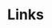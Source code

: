 ---
layout: Links
title: Links
links:
  - title: 组件库
    items:
      - sitename: Vuetify
        url: https://vuetifyjs.com/zh-Hans/
        img: /img/links/vuetify.png
        desc: Material样式的Vue UI组件
      - sitename: Oh, Vue Icons!
        url: https://oh-vue-icons.netlify.app
        img: /img/links/icon.svg
        desc: Vue 图标组件           
  
  - title: VuePress 主题
    items:
      - sitename: Gungnir
        url: https://vuepress-theme-gungnir.vercel.app/zh/docs/
        img: /img/links/gungnir.svg
        desc: ⭐⭐⭐⭐⭐
      - sitename: Hope
        url: https://vuepress-theme-hope.github.io/zh/
        img: /img/links/hope.svg
        desc: ⭐⭐⭐⭐
      - sitename: reco
        url: https://vuepress-theme-reco.recoluan.com/
        img: /img/links/reco.png
        desc: ⭐⭐⭐⭐
      - sitename: vdoing
        url: https://doc.xugaoyi.com/
        img: /img/links/vdoing.png
        desc: ⭐⭐⭐⭐
      - sitename: yur
        url: https://github.com/cnguu/vuepress-theme-yur/
        img: /img/links/yur.png
        desc: ⭐⭐⭐

  - title: 后端学习资料
    items:
      - sitename: IT Book
        url: https://github.com/XiangLinPro/IT_book
        img: /img/links/IT-book.png
        desc: 程序员必修内功，上千本各类编程书籍

      - sitename: Docker 教程
        url: https://vuepress.mirror.docker-practice.com/
        img: /img/links/docker-learning.png
        desc: Docker 从入门到实践            
  
  - title: 前端学习资料
    items:
      - sitename: CSS-Inspiration
        url: https://chokcoco.github.io/CSS-Inspiration/
        img: /img/links/css-inspiration.png
        desc: CSS 灵感                   

      - sitename: You-need-to-know-css 
        url: https://lhammer.cn/You-need-to-know-css/#/zh-cn/
        img: /img/links/You-need-to-know-css.png
        desc: Web开发者应该掌握的CSS tricks

      - sitename: CSS Tricks 
        url: https://qishaoxuan.github.io/css_tricks/
        img: /img/links/css-tricks.png
        desc: 常用的 CSS 样式 | CSS 的新属性 | 一点CSS奇技淫巧
---